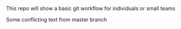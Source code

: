 This repo will show a basic git workflow for individuals or small teams

Some conflicting text from master branch
